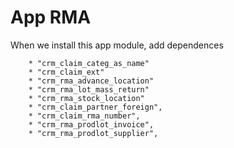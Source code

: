 App RMA
=======

When we install this app module, add dependences

        * "crm_claim_categ_as_name"
        * "crm_claim_ext"
        * "crm_rma_advance_location"
        * "crm_rma_lot_mass_return"
        * "crm_rma_stock_location"
        * "crm_claim_partner_foreign",
        * "crm_claim_rma_number",
        * "crm_rma_prodlot_invoice",
        * "crm_rma_prodlot_supplier",

